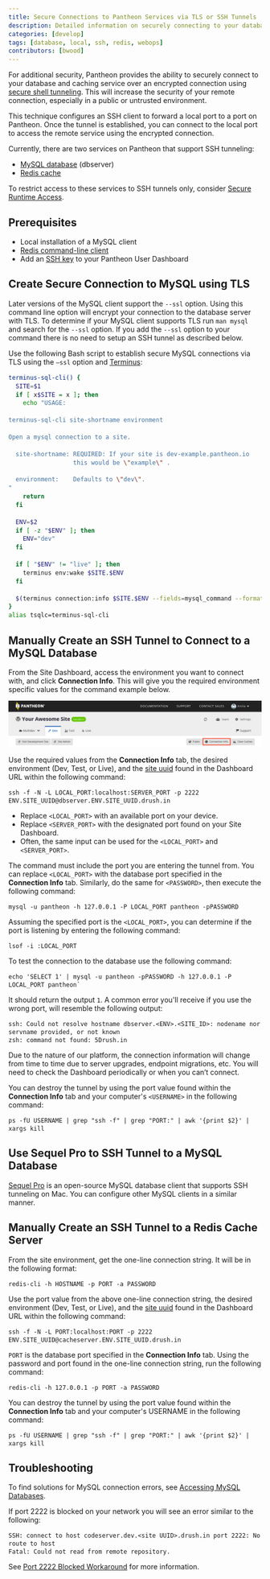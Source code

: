 ```yaml
---
title: Secure Connections to Pantheon Services via TLS or SSH Tunnels
description: Detailed information on securely connecting to your database and caching service using SSH tunnels.
categories: [develop]
tags: [database, local, ssh, redis, webops]
contributors: [bwood]
---
```

For additional security, Pantheon provides the ability to securely connect to your database and caching service over an encrypted connection using [secure shell tunneling](https://en.wikipedia.org/wiki/Tunneling_protocol#Secure_shell_tunneling). This will increase the security of your remote connection, especially in a public or untrusted environment.

This technique configures an SSH client to forward a local port to a port on Pantheon. Once the tunnel is established, you can connect to the local port to access the remote service using the encrypted connection.

Currently, there are two services on Pantheon that support SSH tunneling:

- [MySQL database](/mysql-access) (dbserver)
- [Redis cache](/object-cache)

To restrict access to these services to SSH tunnels only, consider [Secure Runtime Access](/secure-runtime-access).

## Prerequisites

- Local installation of a MySQL client
- [Redis command-line client](/object-cache#use-the-redis-command-line-client)
- Add an [SSH key](/ssh-keys) to your Pantheon User Dashboard

## Create Secure Connection to MySQL using TLS

Later versions of the MySQL client support the `--ssl` option.  Using this command line option will encrypt your connection to the database server with TLS.  To determine if your MySQL client supports TLS run `man mysql` and search for the `--ssl` option. If you add the `--ssl` option to your command there is no need to setup an SSH tunnel as described below.

Use the following Bash script to establish secure MySQL connections via TLS using the `—ssl` option and [Terminus](/terminus):

```bash
terminus-sql-cli() {
  SITE=$1
  if [ x$SITE = x ]; then
    echo "USAGE:

terminus-sql-cli site-shortname environment

Open a mysql connection to a site.

  site-shortname: REQUIRED: If your site is dev-example.pantheon.io
                  this would be \"example\" .

  environment:    Defaults to \"dev\".
"
    return
  fi

  ENV=$2
  if [ -z "$ENV" ]; then
    ENV="dev"
  fi

  if [ "$ENV" != "live" ]; then
    terminus env:wake $SITE.$ENV
  fi

  $(terminus connection:info $SITE.$ENV --fields=mysql_command --format=string) -A --ssl
}
alias tsqlc=terminus-sql-cli
```

## Manually Create an SSH Tunnel to Connect to a MySQL Database

From the Site Dashboard, access the environment you want to connect with, and click **Connection Info**. This will give you the required environment specific values for the command example below.

![Connection info](../images/dashboard/connection-info.png)

Use the required values from the **Connection Info** tab, the desired environment (Dev, Test, or Live), and the  [site uuid](/sites/#site-uuid) found in the Dashboard URL within the following command:

```bash{promptUser: user}
ssh -f -N -L LOCAL_PORT:localhost:SERVER_PORT -p 2222 ENV.SITE_UUID@dbserver.ENV.SITE_UUID.drush.in
```
  * Replace `<LOCAL_PORT>` with an available port on your device.
  * Replace `<SERVER_PORT>` with the designated port found on your Site Dashboard.
  * Often, the same input can be used for the `<LOCAL_PORT>` and `<SERVER_PORT>`.

The command must include the port you are entering the tunnel from. You can replace `<LOCAL_PORT>` with the database port specified in the **Connection Info** tab. Similarly, do the same for `<PASSWORD>`, then execute the following command:

```bash{promptUser: user}
mysql -u pantheon -h 127.0.0.1 -P LOCAL_PORT pantheon -pPASSWORD
```

Assuming the specified port is the `<LOCAL_PORT>`, you can determine if the port is listening by entering the following command:

```bash{promptUser: user}
lsof -i :LOCAL_PORT
```

To test the connection to the database use the following command:

```bash{promptUser: user}
echo 'SELECT 1' | mysql -u pantheon -pPASSWORD -h 127.0.0.1 -P LOCAL_PORT pantheon`
```

It should return the output `1`. A common error you'll receive if you use the wrong port, will resemble the following output:

```bash{promptUser: user}
ssh: Could not resolve hostname dbserver.<ENV>.<SITE_ID>: nodename nor servname provided, or not known
zsh: command not found: 5Drush.in
```

<Alert title="Note" type="info">

Due to the nature of our platform, the connection information will change from time to time due to server upgrades, endpoint migrations, etc. You will need to check the Dashboard periodically or when you can’t connect.

</Alert>

You can destroy the tunnel by using the port value found within the **Connection Info** tab and your computer's `<USERNAME>` in the following command:

```bash{promptUser: user}
ps -fU USERNAME | grep "ssh -f" | grep "PORT:" | awk '{print $2}' | xargs kill
```

## Use Sequel Pro to SSH Tunnel to a MySQL Database

[Sequel Pro](https://www.sequelpro.com/) is an open-source MySQL database client that supports SSH tunneling on Mac. You can configure other MySQL clients in a similar manner.

## Manually Create an SSH Tunnel to a Redis Cache Server

From the site environment, get the one-line connection string. It will be in the following format:

```bash{promptUser: user}
redis-cli -h HOSTNAME -p PORT -a PASSWORD
```

Use the port value from the above one-line connection string, the desired environment (Dev, Test, or Live), and the [site uuid](/sites/#site-uuid) found in the Dashboard URL within the following command:

```bash{promptUser: user}
ssh -f -N -L PORT:localhost:PORT -p 2222 ENV.SITE_UUID@cacheserver.ENV.SITE_UUID.drush.in
```

`PORT` is the database port specified in the **Connection Info** tab. Using the password and port found in the one-line connection string, run the following command:

```bash{promptUser: user}
redis-cli -h 127.0.0.1 -p PORT -a PASSWORD
```

You can destroy the tunnel by using the port value found within the **Connection Info** tab and your computer's USERNAME in the following command:

```bash{promptUser: user}
ps -fU USERNAME | grep "ssh -f" | grep "PORT:" | awk '{print $2}' | xargs kill
```

## Troubleshooting

To find solutions for MySQL connection errors, see [Accessing MySQL Databases](/mysql-access/#troubleshooting-mysql-connections).

If port 2222 is blocked on your network you will see an error similar to the following:

```none
SSH: connect to host codeserver.dev.<site UUID>.drush.in port 2222: No route to host
Fatal: Could not read from remote repository.
```

See [Port 2222 Blocked Workaround](/port-2222) for more information.
